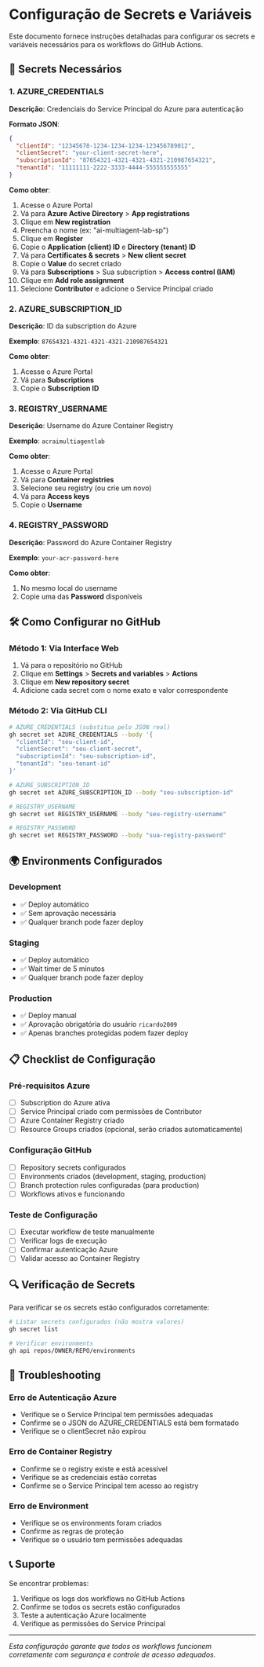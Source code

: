 # Configuração de Secrets e Variáveis

Este documento fornece instruções detalhadas para configurar os secrets e variáveis necessários para os workflows do GitHub Actions.

## 🔐 Secrets Necessários

### 1. **AZURE_CREDENTIALS**
**Descrição**: Credenciais do Service Principal do Azure para autenticação

**Formato JSON**:
```json
{
  "clientId": "12345678-1234-1234-1234-123456789012",
  "clientSecret": "your-client-secret-here",
  "subscriptionId": "87654321-4321-4321-4321-210987654321",
  "tenantId": "11111111-2222-3333-4444-555555555555"
}
```

**Como obter**:
1. Acesse o Azure Portal
2. Vá para **Azure Active Directory** > **App registrations**
3. Clique em **New registration**
4. Preencha o nome (ex: "ai-multiagent-lab-sp")
5. Clique em **Register**
6. Copie o **Application (client) ID** e **Directory (tenant) ID**
7. Vá para **Certificates & secrets** > **New client secret**
8. Copie o **Value** do secret criado
9. Vá para **Subscriptions** > Sua subscription > **Access control (IAM)**
10. Clique em **Add role assignment**
11. Selecione **Contributor** e adicione o Service Principal criado

### 2. **AZURE_SUBSCRIPTION_ID**
**Descrição**: ID da subscription do Azure

**Exemplo**: `87654321-4321-4321-4321-210987654321`

**Como obter**:
1. Acesse o Azure Portal
2. Vá para **Subscriptions**
3. Copie o **Subscription ID**

### 3. **REGISTRY_USERNAME**
**Descrição**: Username do Azure Container Registry

**Exemplo**: `acraimultiagentlab`

**Como obter**:
1. Acesse o Azure Portal
2. Vá para **Container registries**
3. Selecione seu registry (ou crie um novo)
4. Vá para **Access keys**
5. Copie o **Username**

### 4. **REGISTRY_PASSWORD**
**Descrição**: Password do Azure Container Registry

**Exemplo**: `your-acr-password-here`

**Como obter**:
1. No mesmo local do username
2. Copie uma das **Password** disponíveis

## 🛠️ Como Configurar no GitHub

### **Método 1: Via Interface Web**
1. Vá para o repositório no GitHub
2. Clique em **Settings** > **Secrets and variables** > **Actions**
3. Clique em **New repository secret**
4. Adicione cada secret com o nome exato e valor correspondente

### **Método 2: Via GitHub CLI**
```bash
# AZURE_CREDENTIALS (substitua pelo JSON real)
gh secret set AZURE_CREDENTIALS --body '{
  "clientId": "seu-client-id",
  "clientSecret": "seu-client-secret", 
  "subscriptionId": "seu-subscription-id",
  "tenantId": "seu-tenant-id"
}'

# AZURE_SUBSCRIPTION_ID
gh secret set AZURE_SUBSCRIPTION_ID --body "seu-subscription-id"

# REGISTRY_USERNAME  
gh secret set REGISTRY_USERNAME --body "seu-registry-username"

# REGISTRY_PASSWORD
gh secret set REGISTRY_PASSWORD --body "sua-registry-password"
```

## 🌍 Environments Configurados

### **Development**
- ✅ Deploy automático
- ✅ Sem aprovação necessária
- ✅ Qualquer branch pode fazer deploy

### **Staging** 
- ✅ Deploy automático
- ✅ Wait timer de 5 minutos
- ✅ Qualquer branch pode fazer deploy

### **Production**
- ✅ Deploy manual
- ✅ Aprovação obrigatória do usuário `ricardo2009`
- ✅ Apenas branches protegidas podem fazer deploy

## 📋 Checklist de Configuração

### **Pré-requisitos Azure**
- [ ] Subscription do Azure ativa
- [ ] Service Principal criado com permissões de Contributor
- [ ] Azure Container Registry criado
- [ ] Resource Groups criados (opcional, serão criados automaticamente)

### **Configuração GitHub**
- [ ] Repository secrets configurados
- [ ] Environments criados (development, staging, production)
- [ ] Branch protection rules configuradas (para production)
- [ ] Workflows ativos e funcionando

### **Teste de Configuração**
- [ ] Executar workflow de teste manualmente
- [ ] Verificar logs de execução
- [ ] Confirmar autenticação Azure
- [ ] Validar acesso ao Container Registry

## 🔍 Verificação de Secrets

Para verificar se os secrets estão configurados corretamente:

```bash
# Listar secrets configurados (não mostra valores)
gh secret list

# Verificar environments
gh api repos/OWNER/REPO/environments
```

## 🚨 Troubleshooting

### **Erro de Autenticação Azure**
- Verifique se o Service Principal tem permissões adequadas
- Confirme se o JSON do AZURE_CREDENTIALS está bem formatado
- Verifique se o clientSecret não expirou

### **Erro de Container Registry**
- Confirme se o registry existe e está acessível
- Verifique se as credenciais estão corretas
- Confirme se o Service Principal tem acesso ao registry

### **Erro de Environment**
- Verifique se os environments foram criados
- Confirme as regras de proteção
- Verifique se o usuário tem permissões adequadas

## 📞 Suporte

Se encontrar problemas:
1. Verifique os logs dos workflows no GitHub Actions
2. Confirme se todos os secrets estão configurados
3. Teste a autenticação Azure localmente
4. Verifique as permissões do Service Principal

---

*Esta configuração garante que todos os workflows funcionem corretamente com segurança e controle de acesso adequados.*

